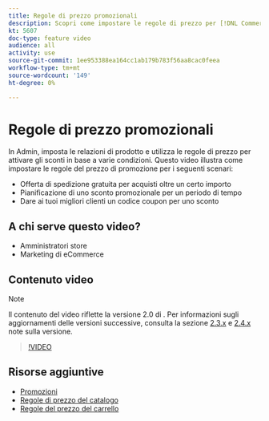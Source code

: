 ```yaml
---
title: Regole di prezzo promozionali
description: Scopri come impostare le regole di prezzo per [!DNL Commerce] promozioni per tre scenari comuni.
kt: 5607
doc-type: feature video
audience: all
activity: use
source-git-commit: 1ee953388ea164cc1ab179b783f56aa8cac0feea
workflow-type: tm+mt
source-wordcount: '149'
ht-degree: 0%

---
```



# Regole di prezzo promozionali

In Admin, imposta le relazioni di prodotto e utilizza le regole di prezzo per attivare gli sconti in base a varie condizioni. Questo video illustra come impostare le regole del prezzo di promozione per i seguenti scenari:

- Offerta di spedizione gratuita per acquisti oltre un certo importo
- Pianificazione di uno sconto promozionale per un periodo di tempo
- Dare ai tuoi migliori clienti un codice coupon per uno sconto

## A chi serve questo video?

- Amministratori store
- Marketing di eCommerce

## Contenuto video

>[!NOTE]
>
>Il contenuto del video riflette la versione 2.0 di . Per informazioni sugli aggiornamenti delle versioni successive, consulta la sezione [2.3.x](https://devdocs.magento.com/guides/v2.3/release-notes/bk-release-notes.html) e [2.4.x](https://devdocs.magento.com/guides/v2.4/release-notes/bk-release-notes.html) note sulla versione.

>[!VIDEO](https://video.tv.adobe.com/v/35773?quality=12&learn=on)

## Risorse aggiuntive

- [Promozioni](https://docs.magento.com/user-guide/marketing/promotions.html)
- [Regole di prezzo del catalogo](https://docs.magento.com/user-guide/marketing/price-rules-catalog.html)
- [Regole del prezzo del carrello](https://docs.magento.com/user-guide/marketing/price-rules-cart.html)

